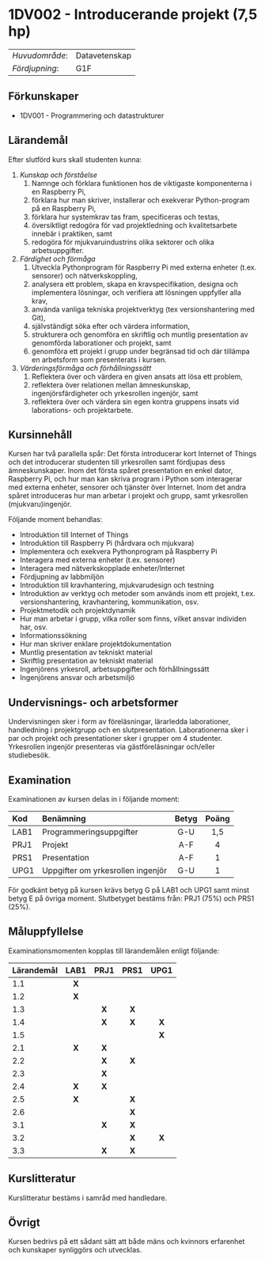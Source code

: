 # 1DV002 - Introducerande projekt (7,5 hp)

|     |     |
| --- | --- | 
| *Huvudområde*: | Datavetenskap | 
| *Fördjupning*: | G1F | 

## Förkunskaper

- 1DV001 - Programmering och datastrukturer

## Lärandemål

Efter slutförd kurs skall studenten kunna:

1. *Kunskap och förståelse*
    1. Namnge och förklara funktionen hos de viktigaste komponenterna i en Raspberry Pi,
    2. förklara hur man skriver, installerar och exekverar Python-program på en Raspberry Pi,
    3. förklara hur systemkrav tas fram, specificeras och testas,
    4. översiktligt redogöra för vad projektledning och kvalitetsarbete innebär i praktiken, samt
    5. redogöra för mjukvaruindustrins olika sektorer och olika arbetsuppgifter. 
2. *Färdighet och förmåga*
    1. Utveckla Pythonprogram för Raspberry Pi med externa enheter (t.ex. sensorer) och nätverkskoppling, 
    2. analysera ett problem, skapa en kravspecifikation, designa och implementera lösningar, och verifiera att lösningen uppfyller alla krav,
    3. använda vanliga tekniska projektverktyg (tex versionshantering med Git),
    4. självständigt söka efter och värdera information,
    5. strukturera och genomföra en skriftlig och muntlig  presentation av genomförda laborationer och projekt, samt
    6. genomföra ett projekt i grupp under begränsad tid och där tillämpa en arbetsform som presenterats i kursen.
3. *Värderingsförmåga och förhållningssätt*
    1. Reflektera över och värdera en given ansats att lösa ett problem, 
    2. reflektera över relationen mellan  ämneskunskap, ingenjörsfärdigheter och yrkesrollen ingenjör, samt
    3. reflektera över och värdera sin egen kontra gruppens insats vid laborations- och projektarbete.


## Kursinnehåll

Kursen har två parallella spår: Det första introducerar kort Internet of Things och det introducerar studenten till yrkesrollen samt fördjupas dess ämneskunskaper. Inom det första spåret presentation en enkel dator, Raspberry Pi, och hur man kan skriva program i Python som interagerar med externa enheter, sensorer och tjänster över Internet. Inom det andra spåret introduceras hur man arbetar i projekt och grupp, samt yrkesrollen (mjukvaru)ingenjör.

Följande moment behandlas:

- Introduktion till Internet of Things
- Introduktion till Raspberry Pi (hårdvara och mjukvara)
- Implementera och exekvera Pythonprogram på Raspberry Pi
- Interagera med externa enheter (t.ex. sensorer)
- Interagera med nätverkskopplade enheter/Internet 
- Fördjupning av labbmiljön
- Introduktion till kravhantering, mjukvarudesign och testning 
- Introduktion av verktyg och metoder som används inom ett projekt, t.ex. versionshantering, kravhantering, kommunikation, osv.
- Projektmetodik och projektdynamik
- Hur man arbetar i grupp, vilka roller som finns, vilket ansvar individen har, osv.
- Informationssökning
- Hur man skriver enklare projektdokumentation
- Muntlig presentation av tekniskt material
- Skriftlig presentation av tekniskt material
- Ingenjörens yrkesroll, arbetsuppgifter och förhållningssätt
- Ingenjörens ansvar och arbetsmiljö

## Undervisnings- och arbetsformer

Undervisningen sker i form av föreläsningar, lärarledda laborationer, handledning i projektgrupp och en slutpresentation. Laborationerna sker i par och projekt och presentationer sker i grupper om 4 studenter. Yrkesrollen ingenjör presenteras via gästföreläsningar och/eller studiebesök.

## Examination
Examinationen av kursen delas in i följande moment:

| Kod  | Benämning                         | Betyg | Poäng |  
| :--- | :-------------------------------- | :---: | :---: |  
| LAB1 | Programmeringsuppgifter             | G-U   | 1,5   |  
| PRJ1 | Projekt                           | A-F   | 4     |  
| PRS1 | Presentation                      | A-F   | 1     |  
| UPG1 | Uppgifter om yrkesrollen ingenjör | G-U   | 1     |  

För godkänt betyg på kursen krävs betyg G på LAB1 och UPG1 samt minst betyg E på övriga moment. Slutbetyget bestäms från: PRJ1 (75%)  och PRS1 (25%).
 
## Måluppfyllelse

Examinationsmomenten kopplas till lärandemålen enligt följande:

| Lärandemål | LAB1  | PRJ1  | PRS1  | UPG1  |  
| :--------- | :---: | :---: | :---: | :---: |  
| 1.1        | **X** |       |       |       |  
| 1.2        | **X** |       |       |       |  
| 1.3        |       | **X** | **X** |       |   
| 1.4        |       | **X** | **X** | **X** |  
| 1.5        |       |       |       | **X** |  
| 2.1        | **X** | **X** |       |       |  
| 2.2        |       | **X** | **X** |       |  
| 2.3        |       | **X** |       |       |  
| 2.4        | **X** | **X** |       |       |  
| 2.5        | **X** |       | **X** |       |    
| 2.6        |       |       | **X** |       |  
| 3.1        |       | **X** | **X** |       |  
| 3.2        |       |       | **X** | **X** |  
| 3.3        |       | **X** | **X** |       |  

## Kurslitteratur

Kurslitteratur bestäms i samråd med handledare.

## Övrigt

Kursen bedrivs på ett sådant sätt att både mäns och kvinnors erfarenhet och kunskaper synliggörs och utvecklas.
